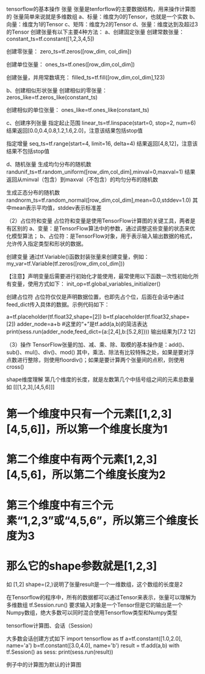 tensorflow的基本操作
张量
张量是tenforflow的主要数据结构，用来操作计算图的
张量简单来说就是多维数组
a、标量：维度为0的Tensor，也就是一个实数
b、向量：维度为1的Tensor
c、矩阵：维度为2的Tensor
d、张量：维度达到及超过3的Tensor
创建张量有以下主要4种方法：
a、创建固定张量
创建常数张量：
constant_ts=tf.constant([1,2,3,4,5])

创建零张量：
zero_ts=tf.zeros([row_dim, col_dim])

创建单位张量：
ones_ts=tf.ones([row_dim,col_dim])

创建张量，并用常数填充：
filled_ts=tf.fill([row_dim,col_dim],123)

b、创建相似形状张量
创建相似的零张量：
zeros_like=tf.zeros_like(constant_ts)

创建相似的单位张量：
ones_like=tf.ones_like(constant_ts)

c、创建序列张量
指定起止范围
linear_ts=tf.linspace(start=0, stop=2, num=6)
结果返回[0.0,0.4,0.8,1.2,1.6,2.0]，注意该结果包括stop值


指定增量
seq_ts=tf.range(start=4, limit=16, delta=4)
结果返回[4,8,12]，注意该结果不包括stop值

d、随机张量
生成均匀分布的随机数
randunif_ts=tf.random_uniform([row_dim,col_dim],minval=0,maxval=1)
结果返回从minval（包含）到maxval（不包含）的均匀分布的随机数

生成正态分布的随机数
randnorm_ts=tf.random_normal([row_dim,col_dim],mean=0.0,stddev=1.0)
其中mean表示平均值，stddev表示标准差

（2）占位符和变量
占位符和变量是使用TensorFlow计算图的关键工具，两者是有区别的
a、变量：是TensorFlow算法中的参数，通过调整这些变量的状态来优化模型算法；
b、占位符：是TensorFlow对象，用于表示输入输出数据的格式，允许传入指定类型和形状的数据。

创建变量
通过tf.Variable()函数封装张量来创建变量，例如：
my_var=tf.Variable(tf.zeros([row_dim,col_dim]))

【注意】声明变量后需要进行初始化才能使用，最常使用以下函数一次性初始化所有变量，使用方式如下：
init_op=tf.global_variables_initializer()

创建占位符
占位符仅仅是声明数据位置，也即先占个位，后面在会话中通过feed_dict传入具体的数据。示例代码如下：

a=tf.placeholder(tf.float32,shape=[2])
b=tf.placeholder(tf.float32,shape=[2])
adder_node=a+b   #这里的“+”是tf.add(a,b)的简洁表达
print(sess.run(adder_node,feed_dict={a:[2,4],b:[5.2,8]}))
输出结果为[7.2 12]

（3）操作
TensorFlow张量的加、减、乘、除、取模的基本操作是：add()、sub()、mul()、div()、mod()
其中，乘法、除法有比较特殊之处，如果是要对浮点数进行整除，则使用floordiv()；如果是要计算两个张量间的点积，则使用cross()

shape维度理解
第几个维度的长度，就是左数第几个中括号组之间的元素总数量
如
[[[1,2,3],[4,5,6]]]
# 第一个维度中只有一个元素[[1,2,3][4,5,6]]，所以第一个维度长度为1
# 第二个维度中有两个元素[1,2,3][4,5,6]，所以第二个维度长度为2
# 第三个维度中有三个元素“1,2,3”或“4,5,6”，所以第三个维度长度为3
# 那么它的shape参数就是[1,2,3]
如
[1,2]
shape=(2,)说明了张量result是一个一维数组，这个数组的长度是2

在Tensorflow的程序中，所有的数据都可以通过Tensor来表示，张量可以理解为多维数组
tf.Session.run() 要求输入对象是一个Tensor但是它的输出是一个Numpy数组，绝大多数可以同时混合使用Tensorflow类型和Numpy类型


tensorflow计算图、会话（Session）

大多数会话创建方式如下 
import tensorflow as tf 
a=tf.constant([1.0,2.0], name='a') 
b=tf.constant([3.0,4.0], name='b') 
result = tf.add(a,b)
with tf.Session() as sess:
       print(sess.run(result))

例子中的计算图为默认的计算图 


